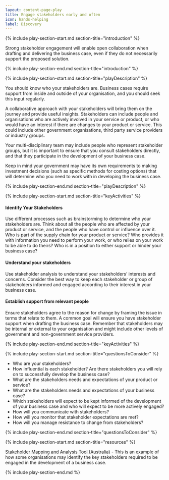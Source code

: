 ```yaml
---
layout: content-page-play
title: Engage stakeholders early and often
icon: hands-helping
label: Discovery
---
```

<!--start include wraps the section in starting HTML for styling purposes -->
{% include play-section-start.md section-title="introduction" %}
<p>Strong stakeholder engagement will enable open collaboration when drafting and delivering the business case, even if they do not necessarily support the proposed solution.</p>
<!--end include -->
{% include play-section-end.md section-title="introduction" %}


<!--start include wraps the section in starting HTML for styling purposes -->
{% include play-section-start.md section-title="playDescription" %}
<p>You should know who your stakeholders are. Business cases require support from inside and outside of your organisation, and you should seek this input regularly.</p>
<p>A collaborative approach with your stakeholders will bring them on the journey and provide useful insights. Stakeholders can include people and organisations who are actively involved in your service or product, or who would have an interest if there are changes to your product or service. This could include other government organisations, third party service providers or industry groups.</p>
<p>Your multi-disciplinary team may include people who represent stakeholder groups, but it is important to ensure that you consult stakeholders directly, and that they participate in the development of your business case.</p>
<p>Keep in mind your government may have its own requirements to making investment decisions (such as specific methods for costing options) that will determine who you need to work with in developing the business case.</p>
<!--end include -->
{% include play-section-end.md section-title="playDescription" %}



<!--start include wraps the section in starting HTML for styling purposes -->
{% include play-section-start.md section-title="keyActivities" %}
<h4>Identify Your Stakeholders</h4>
<p>Use different processes such as brainstorming to determine who your stakeholders are. Think about all the people who are affected by your product or service, and the people who have control or influence over it. Who is part of the supply chain for your product or service? Who provides it with information you need to perform your work, or who relies on your work to be able to do theirs? Who is in a position to either support or hinder your business case?</p>
<h4>Understand your stakeholders</h4>
<p>Use stakeholder analysis to understand your stakeholders&rsquo; interests and concerns. Consider the best way to keep each stakeholder or group of stakeholders informed and engaged according to their interest in your business case.</p>
<h4>Establish support from relevant people</h4>
<p>Ensure stakeholders agree to the reason for change by framing the issue in terms that relate to them. A common goal will ensure you have stakeholder support when drafting the business case. Remember that stakeholders may be internal or external to your organisation and might include&nbsp;other levels of government and non-government service providers.&nbsp;</p>
<!--end include -->
{% include play-section-end.md section-title="keyActivities" %}



<!--start include wraps the section in starting HTML for styling purposes -->
{% include play-section-start.md section-title="questionsToConsider" %}
<ul>
<li>Who are your stakeholders?</li>
<li>How influential is each stakeholder? Are there stakeholders you will rely on to successfully develop the business case?</li>
<li>What are the stakeholders needs and expectations of your product or service?</li>
<li>What are the stakeholders needs and expectations of your business case?</li>
<li>Which stakeholders will expect to be kept informed of the development of your business case and who will expect to be more actively engaged?</li>
<li>How will you communicate with stakeholders?</li>
<li>How will you monitor that stakeholder expectations are met?</li>
<li>How will you manage resistance to change from stakeholders?</li>
</ul>
<!--end include -->
{% include play-section-end.md section-title="questionsToConsider" %}



<!--start include wraps the section in starting HTML for styling purposes -->
{% include play-section-start.md section-title="resources" %}
<p><a href="https://www1.health.gov.au/internet/main/publishing.nsf/Content/ocp-mat">Stakeholder Mapping and Analysis Tool (Australia)</a> - This is an example of how some organisations may identify the key stakeholders required to be engaged in the development of a business case.</p>
<!--end include -->
{% include play-section-end.md %}
